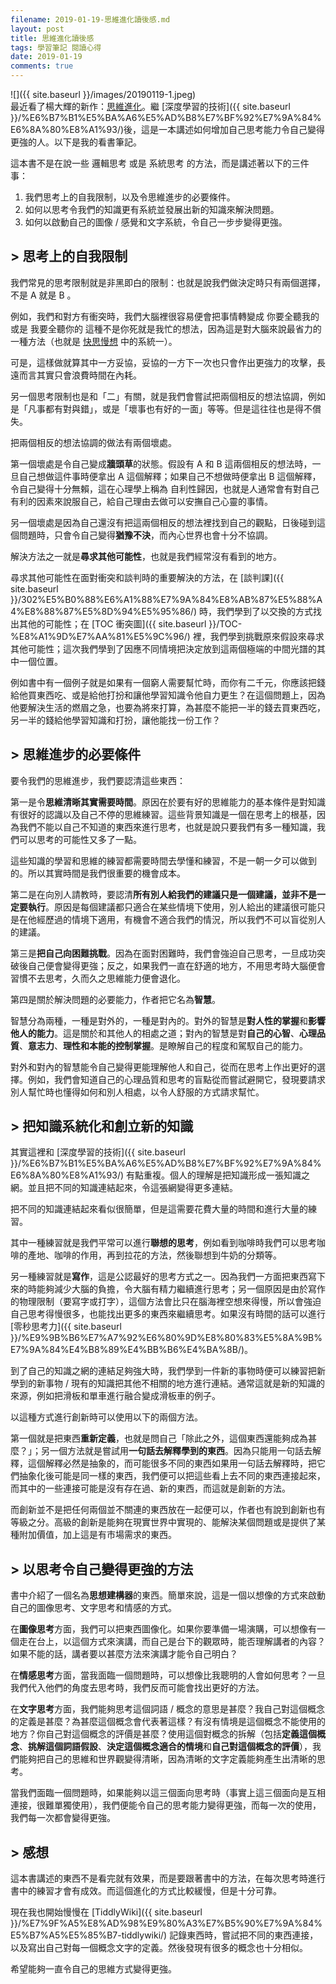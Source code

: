 ```yaml
---
filename: 2019-01-19-思維進化讀後感.md
layout: post
title: 思維進化讀後感
tags: 學習筆記 閱讀心得
date: 2019-01-19
comments: true
---
```


![]({{ site.baseurl }}/images/20190119-1.jpeg)  
最近看了楊大輝的新作：[思維進化](https://4think.net/%E3%80%8A%E6%80%9D%E7%B6%AD%E9%80%B2%E5%8C%96%E3%80%8B/)。繼 [深度學習的技術]({{ site.baseurl }}/%E6%B7%B1%E5%BA%A6%E5%AD%B8%E7%BF%92%E7%9A%84%E6%8A%80%E8%A1%93/)後，這是一本講述如何增加自己思考能力令自己變得更強的人。以下是我的看書筆記。

這本書不是在說一些 邏輯思考 或是 系統思考 的方法，而是講述著以下的三件事：

1. 我們思考上的自我限制，以及令思維進步的必要條件。
2. 如何以思考令我們的知識更有系統並發展出新的知識來解決問題。
3. 如何以啟動自己的圖像 / 感覺和文字系統，令自己一步步變得更強。

## > 思考上的自我限制

我們常見的思考限制就是非黑即白的限制：也就是說我們做決定時只有兩個選擇，不是 A 就是 B 。

例如，我們和對方有衝突時，我們大腦裡很容易便會把事情轉變成 你要全聽我的 或是 我要全聽你的 這種不是你死就是我忙的想法，因為這是對大腦來說最省力的一種方法（也就是 [快思慢想](https://www.books.com.tw/products/0010780181) 中的系統一）。

可是，這樣做就算其中一方妥協，妥協的一方下一次也只會作出更強力的攻擊，長遠而言其實只會浪費時間在內耗。

另一個思考限制也是和「二」有關，就是我們會嘗試把兩個相反的想法協調，例如是「凡事都有對與錯」，或是「壞事也有好的一面」等等。但是這往往也是得不償失。

把兩個相反的想法協調的做法有兩個壞處。

第一個壞處是令自己變成**牆頭草**的狀態。假設有 A 和 B 這兩個相反的想法時，一旦自己想做這件事時便拿出 A 這個解釋；如果自己不想做時便拿出 B 這個解釋，令自己變得十分無賴，這在心理學上稱為 自利性歸因，也就是人通常會有對自己有利的因素來說服自己，給自己理由去做可以安撫自己心靈的事情。

另一個壞處是因為自己還沒有把這兩個相反的想法裡找到自己的觀點，日後碰到這個問題時，只會令自己變得**猶豫不決**，而內心世界也會十分不協調。

解決方法之一就是**尋求其他可能性**，也就是我們經常沒有看到的地方。

尋求其他可能性在面對衝突和談判時的重要解決的方法，在 [談判課]({{ site.baseurl }}/302%E5%B0%88%E6%A1%88%E7%9A%84%E8%AB%87%E5%88%A4%E8%88%87%E5%8D%94%E5%95%86/) 時，我們學到了以交換的方式找出其他的可能性；在 [TOC 衝突圖]({{ site.baseurl }}/TOC-%E8%A1%9D%E7%AA%81%E5%9C%96/) 裡，我們學到挑戰原來假設來尋求其他可能性；這次我們學到了因應不同情境把決定放到這兩個極端的中間光譜的其中一個位置。

例如書中有一個例子就是如果有一個窮人需要幫忙時，而你有二千元，你應該把錢給他買東西吃、或是給他打扮和讓他學習知識令他自力更生？在這個問題上，因為他要解決生活的燃眉之急，也要為將來打算，為甚麼不能把一半的錢去買東西吃，另一半的錢給他學習知識和打扮，讓他能找一份工作？


## > 思維進步的必要條件

要令我們的思維進步，我們要認清這些東西：

第一是令**思維清晰其實需要時間**。原因在於要有好的思維能力的基本條件是對知識有很好的認識以及自己不停的思維練習。這些背景知識是一個在思考上的根基，因為我們不能以自己不知道的東西來進行思考，也就是說只要我們有多一種知識，我們可以思考的可能性又多了一點。

這些知識的學習和思維的練習都需要時間去學懂和練習，不是一朝一夕可以做到的。所以其實時間是我們很重要的機會成本。

第二是在向別人請教時，要認清**所有別人給我們的建議只是一個建議，並非不是一定要執行**。原因是每個建議都只適合在某些情境下使用，別人給出的建議很可能只是在他經歷過的情境下適用，有機會不適合我們的情況，所以我們不可以盲從別人的建議。

第三是**把自己向困難挑戰**。因為在面對困難時，我們會強迫自己思考，一旦成功突破後自己便會變得更強；反之，如果我們一直在舒適的地方，不用思考時大腦便會習慣不去思考，久而久之思維能力便會退化。

第四是關於解決問題的必要能力，作者把它名為**智慧**。

智慧分為兩種，一種是對外的，一種是對內的。對外的智慧是**對人性的掌握**和**影響他人的能力**。這是關於和其他人的相處之道；對內的智慧是對**自己的心智**、**心理品質**、**意志力**、**理性和本能的控制掌握**。是瞭解自己的程度和駕馭自己的能力。

對外和對內的智慧能令自己變得更能理解他人和自己，從而在思考上作出更好的選擇。例如，我們會知道自己的心理品質和思考的盲點從而嘗試避開它，發現要請求別人幫忙時也懂得如何和別人相處，以令人舒服的方式請求幫忙。

## > 把知識系統化和創立新的知識

其實這裡和 [深度學習的技術]({{ site.baseurl }}/%E6%B7%B1%E5%BA%A6%E5%AD%B8%E7%BF%92%E7%9A%84%E6%8A%80%E8%A1%93/) 有點重複。個人的理解是把知識形成一張知識之網。並且把不同的知識連結起來，令這張網變得更多連結。

把不同的知識連結起來看似很簡單，但是這需要花費大量的時間和進行大量的練習。

其中一種練習就是我們平常可以進行**聯想的思考**，例如看到咖啡時我們可以思考咖啡的產地、咖啡的作用，再到拉花的方法，然後聯想到牛奶的分類等。

另一種練習就是**寫作**，這是公認最好的思考方式之一。因為我們一方面把東西寫下來的時能夠減少大腦的負擔，令大腦有精力繼續進行思考；另一個原因是由於寫作的物理限制（要寫字或打字），這個方法會比只在腦海裡空想來得慢，所以會強迫自己思考得慢很多，也能找出更多的東西來繼續思考。如果沒有時間的話可以進行 [零秒思考力]({{ site.baseurl }}/%E9%9B%B6%E7%A7%92%E6%80%9D%E8%80%83%E5%8A%9B%E7%9A%84%E4%B8%89%E4%BB%B6%E4%BA%8B/)。

到了自己的知識之網的連結足夠強大時，我們學到一件新的事物時便可以練習把新學到的新事物 / 現有的知識把其他不相關的地方進行連結。通常這就是新的知識的來源，例如把滑板和單車進行融合變成滑板車的例子。

以這種方式進行創新時可以使用以下的兩個方法。

第一個就是把東西**重新定義**，也就是問自己「除此之外，這個東西還能夠成為甚麼？」；另一個方法就是嘗試用**一句話去解釋學到的東西**。因為只能用一句話去解釋，這個解釋必然是抽象的，而可能很多不同的東西如果用一句話去解釋時，把它們抽象化後可能是同一樣的東西，我們便可以把這些看上去不同的東西連接起來，而其中的一些連接可能是沒有存在過、新的東西，而這就是創新的方法。

而創新並不是把任何兩個並不關連的東西放在一起便可以，作者也有說到創新也有等級之分。高級的創新是能夠在現實世界中實現的、能解決某個問題或是提供了某種附加價值，加上這是有市場需求的東西。

## > 以思考令自己變得更強的方法

書中介紹了一個名為**思想建構器**的東西。簡單來說，這是一個以想像的方式來啟動自己的圖像思考、文字思考和情感的方式。

在**圖像思考**方面，我們可以把東西圖像化。如果你要準備一場演購，可以想像有一個走在台上，以這個方式來演講，而自己是台下的觀眾時，能否理解講者的內容？如果不能的話，講者要以甚麼方法來演講才能令自己明白？

在**情感思考**方面，當我面臨一個問題時，可以想像比我聰明的人會如何思考？一旦我們代入他們的角度去思考時，我們反而可能會找出更好的方法。

在**文字思考**方面，我們能夠思考這個詞語 / 概念的意思是甚麼？我自己對這個概念的定義是甚麼？為甚麼這個概念會代表著這樣？有沒有情境是這個概念不能使用的地方？你自己對這個概念的評價是甚麼？使用這個對概念的拆解（包括**定義這個概念**、**挑解這個詞語假設**、**決定這個概念適合的情境**和**自己對這個概念的評價**），我們能夠把自己的思維和世界觀變得清晰，因為清晰的文字定義能夠產生出清晰的思考。

當我們面臨一個問題時，如果能夠以這三個面向思考時（事實上這三個面向是互相連接，很難單獨使用），我們便能令自己的思考能力變得更強，而每一次的使用，我們每一次都會變得更強。

## > 感想

這本書講述的東西不是看完就有效果，而是要跟著書中的方法，在每次思考時進行書中的練習才會有成效。而這個進化的方式比較緩慢，但是十分可靠。

現在我也開始慢慢在 [TiddlyWiki]({{ site.baseurl }}/%E7%9F%A5%E8%AD%98%E9%80%A3%E7%B5%90%E7%9A%84%E5%B7%A5%E5%85%B7-tiddlywiki/) 記錄東西時，嘗試把不同的東西連接，以及寫出自己對每一個概念文字的定義。然後發現有很多的概念也十分相似。

希望能夠一直令自己的思維方式變得更強。




